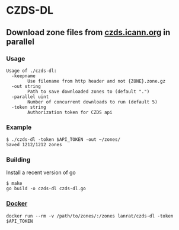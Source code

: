 # CZDS-DL

## Download zone files from [czds.icann.org](https://czds.icann.org) in parallel

### Usage
```
Usage of ./czds-dl:
  -keepname
        Use filename from http header and not {ZONE}.zone.gz
  -out string
        Path to save downloaded zones to (default ".")
  -parallel uint
        Number of concurrent downloads to run (default 5)
  -token string
        Authorization token for CZDS api
```

### Example
```
$ ./czds-dl -token $API_TOKEN -out ~/zones/
Saved 1212/1212 zones
```

### Building

Install a recent version of go

```
$ make
go build -o czds-dl czds-dl.go
```

### [Docker](https://hub.docker.com/r/lanrat/czds-dl/)

```
docker run --rm -v /path/to/zones/:/zones lanrat/czds-dl -token $API_TOKEN
```

